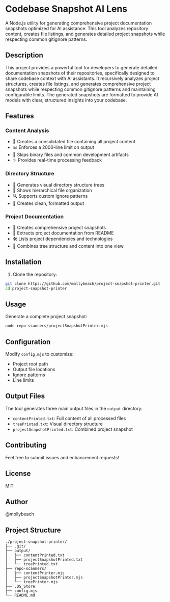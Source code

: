 # Codebase Snapshot AI Lens

A Node.js utility for generating comprehensive project documentation snapshots optimized for AI assistance. This tool analyzes repository content, creates file listings, and generates detailed project snapshots while respecting common gitignore patterns.

## Description
This project provides a powerful tool for developers to generate detailed documentation snapshots of their repositories, specifically designed to share codebase context with AI assistants. It recursively analyzes project structures, creates file listings, and generates comprehensive project snapshots while respecting common gitignore patterns and maintaining configurable limits. The generated snapshots are formatted to provide AI models with clear, structured insights into your codebase.

## Features

### Content Analysis
- 📄 Creates a consolidated file containing all project content
- 📊 Enforces a 2000-line limit on output
- 🚫 Skips binary files and common development artifacts
- ✨ Provides real-time processing feedback

### Directory Structure
- 🌳 Generates visual directory structure trees
- 📁 Shows hierarchical file organization
- 🔍 Supports custom ignore patterns
- 🎯 Creates clean, formatted output

### Project Documentation
- 📸 Creates comprehensive project snapshots
- 📝 Extracts project documentation from README
- 🛠️ Lists project dependencies and technologies
- 🔄 Combines tree structure and content into one view

## Installation

1. Clone the repository:
```bash
git clone https://github.com/mollybeach/project-snapshot-printer.git
cd project-snapshot-printer
```

## Usage

Generate a complete project snapshot:
```bash
node repo-scanners/projectSnapshotPrinter.mjs
```

## Configuration

Modify `config.mjs` to customize:
- Project root path
- Output file locations
- Ignore patterns
- Line limits

## Output Files

The tool generates three main output files in the `output` directory:
- `contentPrinted.txt`: Full content of all processed files
- `treePrinted.txt`: Visual directory structure
- `projectSnapshotPrinted.txt`: Combined project snapshot

## Contributing

Feel free to submit issues and enhancement requests!

## License

MIT

## Author

@mollybeach

## Project Structure

```
./project-snapshot-printer/
├── .git/
├── output/
│   ├── contentPrinted.txt
│   ├── projectSnapshotPrinted.txt
│   └── treePrinted.txt
├── repo-scanners/
│   ├── contentPrinter.mjs
│   ├── projectSnapshotPrinter.mjs
│   └── treePrinter.mjs
├── .DS_Store
├── config.mjs
└── README.md

```